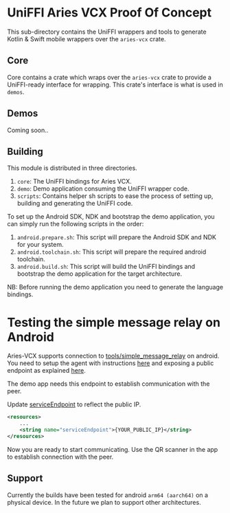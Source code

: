 # UniFFI Aries VCX Proof Of Concept
This sub-directory contains the UniFFI wrappers and tools to generate Kotlin & Swift mobile wrappers over the `aries-vcx` crate.

## Core
Core contains a crate which wraps over the `aries-vcx` crate to provide a UniFFI-ready interface for wrapping. This crate's interface is what is used in `demos`.

## Demos
Coming soon..

## Building
This module is distributed in three directories.
1. `core`: The UniFFI bindings for Aries VCX.
2. `demo`: Demo application consuming the UniFFI wrapper code.
3. `scripts`: Contains helper sh scripts to ease the process of setting up, building and generating the UniFFI code.

To set up the Android SDK, NDK and bootstrap the demo application, you can simply run the following scripts in the order:
1. `android.prepare.sh`: This script will prepare the Android SDK and NDK for your system.
2. `android.toolchain.sh`: This script will prepare the required android toolchain.
3. `android.build.sh`: This script will build the UniFFI bindings and bootstrap the demo application for the target architecture.

NB: Before running the demo application you need to generate the language bindings.

# Testing the simple message relay on Android

Aries-VCX supports connection to [tools/simple_message_relay](/tools/simple_message_relay/) on android. You need to setup the agent with instructions [here](/tools/simple_message_relay/README.md#service-setup) and exposing a public endpoint as explained [here](/tools/simple_message_relay/README.md#public-endpoints).

The demo app needs this endpoint to establish communication with the peer.

Update [serviceEndpoint](./demo/app/src/main/res/values/strings.xml) to reflect the public IP.

```xml
<resources>
    ...
    <string name="serviceEndpoint">{YOUR_PUBLIC_IP}</string>
</resources>
```

Now you are ready to start communicating. Use the QR scanner in the app to establish connection with the peer.

## Support
Currently the builds have been tested for android `arm64 (aarch64)` on a physical device. In the future we plan to support other architectures.
